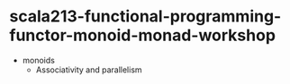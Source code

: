 # scala213-functional-programming-functor-monoid-monad-workshop

* monoids
    * Associativity and parallelism